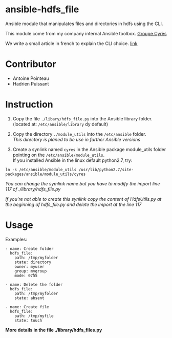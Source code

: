 # ansible-hdfs_file

Ansible module that manipulates files and directories in hdfs using the CLI.

This module come from my company internal Ansible toolbox. [Groupe Cyrès][1]

We write a small article in french to explain the CLI choice. [link][2]

[1]: https://www.cyres.fr/

[2]: https://www.cyres.fr/big-data/hadoop-ansible-episode-2-hdfs/

# Contributor

- Antoine Pointeau
- Hadrien Puissant

# Instruction

1) Copy the file `./libary/hdfs_file.py` into the Ansible library folder. (located at: `/etc/ansible/library` dy default)

2) Copy the directory `./module_utils` into the `/etc/ansible` folder.  
*This directory is planed to be use in further Ansible versions*

3) Create a synlink named `cyres` in the Ansible package module_utils folder pointing on the `/etc/ansible/module_utils`.  
If you installed Ansible in the linux default python2.7, try:  
```
ln -s /etc/ansible/module_utils /usr/lib/python2.7/site-packages/ansible/module_utils/cyres
```  
*You can change the symlink name but you have to modify the import line 117 of ./library/hdfs_file.py*

*If you're not able to create this synlink copy the content of HdfsUtils.py at the beginning of hdfs_file.py and delete the import at the line 117*

# Usage

Examples:
```
- name: Create folder
  hdfs_file:
    path: /tmp/myfolder
    state: directory
    owner: myuser
    group: mygroup
    mode: 0755

- name: Delete the folder
  hdfs_file:
    path: /tmp/myfolder
    state: absent

- name: Create file
  hdfs_file:
    path: /tmp/myfile
    state: touch
```
**More details in the file ./library/hdfs_files.py**
